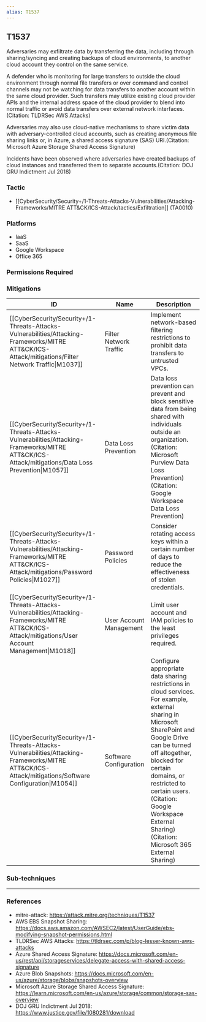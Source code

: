 ```yaml
---
alias: T1537
---
```


## T1537

Adversaries may exfiltrate data by transferring the data, including through sharing/syncing and creating backups of cloud environments, to another cloud account they control on the same service.

A defender who is monitoring for large transfers to outside the cloud environment through normal file transfers or over command and control channels may not be watching for data transfers to another account within the same cloud provider. Such transfers may utilize existing cloud provider APIs and the internal address space of the cloud provider to blend into normal traffic or avoid data transfers over external network interfaces.(Citation: TLDRSec AWS Attacks)

Adversaries may also use cloud-native mechanisms to share victim data with adversary-controlled cloud accounts, such as creating anonymous file sharing links or, in Azure, a shared access signature (SAS) URI.(Citation: Microsoft Azure Storage Shared Access Signature)

Incidents have been observed where adversaries have created backups of cloud instances and transferred them to separate accounts.(Citation: DOJ GRU Indictment Jul 2018) 


### Tactic
- [[CyberSecurity/Security+/1-Threats-Attacks-Vulnerabilities/Attacking-Frameworks/MITRE ATT&CK/ICS-Attack/tactics/Exfiltration]] (TA0010)

### Platforms
- IaaS
- SaaS
- Google Workspace
- Office 365

### Permissions Required

### Mitigations

| ID | Name | Description |
| --- | --- | --- |
| [[CyberSecurity/Security+/1-Threats-Attacks-Vulnerabilities/Attacking-Frameworks/MITRE ATT&CK/ICS-Attack/mitigations/Filter Network Traffic\|M1037]] | Filter Network Traffic | Implement network-based filtering restrictions to prohibit data transfers to untrusted VPCs. |
| [[CyberSecurity/Security+/1-Threats-Attacks-Vulnerabilities/Attacking-Frameworks/MITRE ATT&CK/ICS-Attack/mitigations/Data Loss Prevention\|M1057]] | Data Loss Prevention | Data loss prevention can prevent and block sensitive data from being shared with individuals outside an organization.(Citation: Microsoft Purview Data Loss Prevention) (Citation: Google Workspace Data Loss Prevention) |
| [[CyberSecurity/Security+/1-Threats-Attacks-Vulnerabilities/Attacking-Frameworks/MITRE ATT&CK/ICS-Attack/mitigations/Password Policies\|M1027]] | Password Policies | Consider rotating access keys within a certain number of days to reduce the effectiveness of stolen credentials. |
| [[CyberSecurity/Security+/1-Threats-Attacks-Vulnerabilities/Attacking-Frameworks/MITRE ATT&CK/ICS-Attack/mitigations/User Account Management\|M1018]] | User Account Management | Limit user account and IAM policies to the least privileges required. |
| [[CyberSecurity/Security+/1-Threats-Attacks-Vulnerabilities/Attacking-Frameworks/MITRE ATT&CK/ICS-Attack/mitigations/Software Configuration\|M1054]] | Software Configuration | Configure appropriate data sharing restrictions in cloud services. For example, external sharing in Microsoft SharePoint and Google Drive can be turned off altogether, blocked for certain domains, or restricted to certain users.(Citation: Google Workspace External Sharing) (Citation: Microsoft 365 External Sharing) |

### Sub-techniques


---
### References

- mitre-attack: https://attack.mitre.org/techniques/T1537
- AWS EBS Snapshot Sharing: https://docs.aws.amazon.com/AWSEC2/latest/UserGuide/ebs-modifying-snapshot-permissions.html
- TLDRSec AWS Attacks: https://tldrsec.com/p/blog-lesser-known-aws-attacks
- Azure Shared Access Signature: https://docs.microsoft.com/en-us/rest/api/storageservices/delegate-access-with-shared-access-signature
- Azure Blob Snapshots: https://docs.microsoft.com/en-us/azure/storage/blobs/snapshots-overview
- Microsoft Azure Storage Shared Access Signature: https://learn.microsoft.com/en-us/azure/storage/common/storage-sas-overview
- DOJ GRU Indictment Jul 2018: https://www.justice.gov/file/1080281/download
